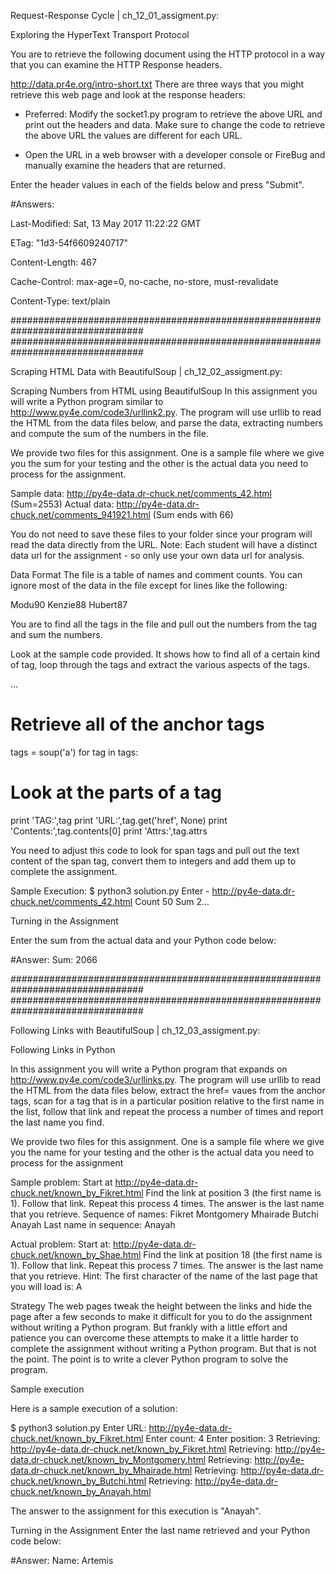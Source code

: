 Request-Response Cycle | ch_12_01_assigment.py:

Exploring the HyperText Transport Protocol

You are to retrieve the following document using the HTTP protocol in a way
that you can examine the HTTP Response headers.

http://data.pr4e.org/intro-short.txt
There are three ways that you might retrieve this web page and look
at the response headers:

- Preferred: Modify the socket1.py program to retrieve the above URL and print
out the headers and data. Make sure to change the code to retrieve the above
URL the values are different for each URL.

- Open the URL in a web browser with a developer console or FireBug and manually
  examine the headers that are returned.

Enter the header values in each of the fields below and press "Submit".

#Answers:

Last-Modified: Sat, 13 May 2017 11:22:22 GMT

ETag: "1d3-54f6609240717"

Content-Length: 467

Cache-Control: max-age=0, no-cache, no-store, must-revalidate

Content-Type: text/plain

################################################################################
################################################################################

Scraping HTML Data with BeautifulSoup | ch_12_02_assigment.py:

Scraping Numbers from HTML using BeautifulSoup In this assignment you will write
a Python program similar to http://www.py4e.com/code3/urllink2.py. The program
will use urllib to read the HTML from the data files below, and parse the data,
extracting numbers and compute the sum of the numbers in the file.

We provide two files for this assignment. One is a sample file where we give
you the sum for your testing and the other is the actual data you need to
process for the assignment.

Sample data: http://py4e-data.dr-chuck.net/comments_42.html (Sum=2553)
Actual data: http://py4e-data.dr-chuck.net/comments_941921.html (Sum ends with 66)

You do not need to save these files to your folder since your program will read
the data directly from the URL. Note: Each student will have a distinct data
url for the assignment - so only use your own data url for analysis.

Data Format
The file is a table of names and comment counts. You can ignore most of the
data in the file except for lines like the following:

<tr><td>Modu</td><td><span class="comments">90</span></td></tr>
<tr><td>Kenzie</td><td><span class="comments">88</span></td></tr>
<tr><td>Hubert</td><td><span class="comments">87</span></td></tr>

You are to find all the <span> tags in the file and pull out the numbers
from the tag and sum the numbers.

Look at the sample code provided. It shows how to find all of a certain kind
of tag, loop through the tags and extract the various aspects of the tags.

...
# Retrieve all of the anchor tags
tags = soup('a')
for tag in tags:
   # Look at the parts of a tag
   print 'TAG:',tag
   print 'URL:',tag.get('href', None)
   print 'Contents:',tag.contents[0]
   print 'Attrs:',tag.attrs

You need to adjust this code to look for span tags and pull out the text
content of the span tag, convert them to integers and add them up to
complete the assignment.

Sample Execution:
$ python3 solution.py
Enter - http://py4e-data.dr-chuck.net/comments_42.html
Count 50
Sum 2...

Turning in the Assignment

Enter the sum from the actual data and your Python code below:

#Answer:
Sum: 2066

################################################################################
################################################################################

Following Links with BeautifulSoup | ch_12_03_assigment.py:

Following Links in Python

In this assignment you will write a Python program that expands on
http://www.py4e.com/code3/urllinks.py. The program will use urllib to read the
HTML from the data files below, extract the href= vaues from the anchor tags,
scan for a tag that is in a particular position relative to the first name in
the list, follow that link and repeat the process a number of times and report
the last name you find.

We provide two files for this assignment. One is a sample file where we give you
the name for your testing and the other is the actual data you need to process
for the assignment

Sample problem: Start at http://py4e-data.dr-chuck.net/known_by_Fikret.html
Find the link at position 3 (the first name is 1). Follow that link. Repeat
this process 4 times. The answer is the last name that you retrieve.
Sequence of names: Fikret Montgomery Mhairade Butchi Anayah Last name in
sequence: Anayah

Actual problem: Start at: http://py4e-data.dr-chuck.net/known_by_Shae.html
Find the link at position 18 (the first name is 1). Follow that link. Repeat
this process 7 times. The answer is the last name that you retrieve.
Hint: The first character of the name of the last page that you will load is: A

Strategy
The web pages tweak the height between the links and hide the page after a
few seconds to make it difficult for you to do the assignment without writing
a Python program. But frankly with a little effort and patience you can
overcome these attempts to make it a little harder to complete the assignment
without writing a Python program. But that is not the point. The point is to
write a clever Python program to solve the program.

Sample execution

Here is a sample execution of a solution:

$ python3 solution.py
Enter URL: http://py4e-data.dr-chuck.net/known_by_Fikret.html
Enter count: 4
Enter position: 3
Retrieving: http://py4e-data.dr-chuck.net/known_by_Fikret.html
Retrieving: http://py4e-data.dr-chuck.net/known_by_Montgomery.html
Retrieving: http://py4e-data.dr-chuck.net/known_by_Mhairade.html
Retrieving: http://py4e-data.dr-chuck.net/known_by_Butchi.html
Retrieving: http://py4e-data.dr-chuck.net/known_by_Anayah.html

The answer to the assignment for this execution is "Anayah".

Turning in the Assignment
Enter the last name retrieved and your Python code below:

#Answer:
Name: Artemis
